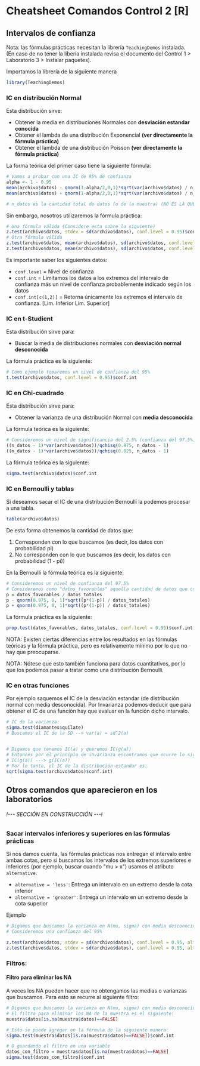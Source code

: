 # Cheatsheet Comandos Control 2 [R]

## Intervalos de confianza
Nota: las fórmulas prácticas necesitan la librería ```TeachingDemos``` instalada.
(En caso de no tener la libería instalada revisa el documento del Control 1 > Laboratorio 3 > Instalar paquetes).

Importamos la librería de la siguiente manera
```R
library(TeachingDemos)
```

### IC en distribución Normal
Esta distribución sirve:
- Obtener la media en distribuciones Normales con **desviación estandar conocida**
- Obtener el lambda de una distribución Exponencial **(ver directamente la fórmula práctica)**
- Obtener el lambda de una distribución Poisson **(ver directamente la fórmula práctica)**

La forma teórica del primer caso tiene la siguiente fórmula:
```R
# Vamos a probar con una IC de 95% de confianza
alpha <- 1 - 0.95
mean(archivo$datos) - qnorm(1-alpha/2,0,1)*sqrt(var(archivo$datos) / n_datos) # Cota Inferior
mean(archivo$datos) + qnorm(1-alpha/2,0,1)*sqrt(var(archivo$datos) / n_datos) # Cota Superior

# n_datos es la cantidad total de datos (o de la muestra) (NO ES LA QUE LA FUNCIÓN "MAX" INDICA)
```

Sin embargo, nosotros utilizaremos la fórmula práctica:

```R
# Una fórmula válida (Considere esta sobre la siguiente)
z.test(archivo$datos, stdev = sd(archivo$datos), conf.level = 0.95)$conf.int
# Otra fórmula válida
z.test(archivo$datos, mean(archivo$datos), sd(archivo$datos, conf.level = 0.95))$conf.int
z.test(archivo$datos, mean(archivo$datos), sd(archivo$datos, conf.level = 0.95))$conf.int[c(1,2)]
```

Es importante saber los siguientes datos:
- ```conf.level``` = Nivel de confianza
- ```conf.int``` = Limitamos los datos a los extremos del intervalo de confianza más un nivel de confianza probablemente indicado según los datos
- ```conf.int[c(1,2)]``` = Retorna únicamente los extremos el intervalo de confianza. [Lim. Inferior 	Lim. Superior]

### IC en t-Studient
Esta distribución sirve para:
- Buscar la media de distribuciones normales con **desviación normal desconocida**

La fórmula práctica es la siguiente:
```R
# Como ejemplo tomaremos un nivel de confianza del 95%
t.test(archivo$datos, conf.level = 0.95)$conf.int
```

### IC en Chi-cuadrado
Esta distribución sirve para:
- Obtener la varianza de una distribución Normal con **media desconocida**

La fórmula teórica es la siguiente:
```R
# Consideremos un nivel de significancia del 2.5% (confianza del 97.5%)
((n_datos - 1)*var(archivo$datos))/qchisq(0.975, n_datos - 1)
((n_datos - 1)*var(archivo$datos))/qchisq(0.025, n_datos - 1)
```

La fórmula teórica es la siguiente:
```R
sigma.test(archivo$datos)$conf.int
```


### IC en Bernoulli y tablas
Si deseamos sacar el IC de una distribución Bernoullí la podemos procesar a una tabla.
```R
table(archivo$datos)
```

De esta forma obtenemos la cantidad de datos que:
1. Corresponden con lo que buscamos (es decir, los datos con probabilidad pi)
2. No corresponden con lo que buscamos (es decir, los datos con probabilidad (1 - pi))

En la Bernoulli la fórmula teórica es la siguiente:
```R
# Consideremos un nivel de confianza del 97.5%
# Consideremos como "datos_favorables" aquella cantidad de datos que corresponden con lo que buscamos
p = datos_favorables / datos_totales
p - qnorm(0.975, 0, 1)*sqrt((p*(1-p)) / datos_totales)
p + qnorm(0.975, 0, 1)*sqrt((p*(1-p)) / datos_totales)
```

La fórmula práctica es la siguiente:
```R
prop.test(datos_favorables, datos_totales, conf.level = 0.95)$conf.int
```

NOTA: Existen ciertas diferencias entre los resultados en las fórmulas teóricas y la fórmula práctica, pero es relativamente mínimo por lo que no hay que preocuparse.

NOTA: Nótese que esto también funciona para datos cuantitativos, por lo que los podemos pasar a tratar como una distribución Bernoulli.

### IC en otras funciones
Por ejemplo saquemos el IC de la desviación estandar (de distribución normal con media desconocida).
Por Invarianza podemos deducir que para obtener el IC de una función hay que evaluar en la función dicho intervalo.

```R
# IC de la varianza:
sigma.test(diamantes$quilate)
# Buscamos el IC de la SD --> var(a) = sd^2(a)


# Digamos que tenemos IC(a) y queremos IC(g(a))
# Entonces por el principio de invarianza encontramos que ocurre lo siguiente:
# IC(g(a)) ---> g(IC(a))
# Por lo tanto, el IC de la distribución estandar es:
sqrt(sigma.test(archivo$datos)$conf.int)
```

## Otros comandos que aparecieron en los laboratorios
###### !--- SECCIÓN EN CONSTRUCCIÓN ---!

### Sacar intervalos inferiores y superiores en las fórmulas prácticas
Si nos damos cuenta, las fórmulas prácticas nos entregan el intervalo entre ambas cotas, pero si buscamos los intervalos de los extremos superiores e inferiores (por ejemplo, buscar cuando "mu > x") usamos el atributo ```alternative```.

- ```alternative = 'less'```: Entrega un intervalo en un extremo desde la cota inferior
- ```alternative = 'greater'```: Entrega un intervalo en un extremo desde la cota superior

Ejemplo
```R
# Digamos que buscamos la varianza en N(mu, sigma) con media desconocida.
# Consideremos una confianza del 95%

z.test(archivo$datos, stdev = sd(archivo$datos), conf.level = 0.95, alternative = 'less')
z.test(archivo$datos, stdev = sd(archivo$datos), conf.level = 0.95, alternative = 'greater')
```


### Filtros:

#### Filtro para eliminar los NA
A veces los NA pueden hacer que no obtengamos las medias o varianzas que buscamos.
Para esto se recurre al siguiente filtro:

```R
# Digamos que buscamos la varianza en N(mu, sigma) con media desconocida.
# El filtro para eliminar los NA de la muestra es el siguiente:
muestra$datos[is.na(muestra$datos)==FALSE]

# Esto se puede agregar en la fórmula de la siguiente manera:
sigma.test(muestra$datos[is.na(muestra$datos)==FALSE])$conf.int

# O guardando el filtro en una variable
datos_con_filtro = muestra$datos[is.na(muestra$datos)==FALSE]
sigma.test(datos_con_filtro)$conf.int
```
